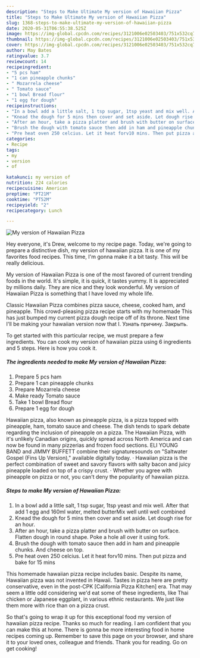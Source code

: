 ```yaml
---
description: "Steps to Make Ultimate My version of Hawaiian Pizza"
title: "Steps to Make Ultimate My version of Hawaiian Pizza"
slug: 1368-steps-to-make-ultimate-my-version-of-hawaiian-pizza
date: 2020-05-31T06:55:38.525Z
image: https://img-global.cpcdn.com/recipes/3121006e02503403/751x532cq70/my-version-of-hawaiian-pizza-recipe-main-photo.jpg
thumbnail: https://img-global.cpcdn.com/recipes/3121006e02503403/751x532cq70/my-version-of-hawaiian-pizza-recipe-main-photo.jpg
cover: https://img-global.cpcdn.com/recipes/3121006e02503403/751x532cq70/my-version-of-hawaiian-pizza-recipe-main-photo.jpg
author: May Bates
ratingvalue: 3.7
reviewcount: 14
recipeingredient:
- "5 pcs ham"
- "1 can pineapple chunks"
- " Mozarrela cheese"
- " Tomato sauce"
- "1 bowl Bread flour"
- "1 egg for dough"
recipeinstructions:
- "In a bowl add a little salt, 1 tsp sugar, 1tsp yeast and mix well. After that add 1 egg and 160ml water, melted butterMix well until well combined"
- "Knead the dough for 5 mins then cover and set aside. Let dough rise for an hour."
- "After an hour, take a pizza platter and brush with butter on surface. Flatten dough in round shape. Poke a hole all over it using fork."
- "Brush the dough with tomato sauce then add in ham and pineapple chunks. And cheese on top."
- "Pre heat oven 250 celcius. Let it heat forv10 mins. Then put pizza and bake for 15 mins"
categories:
- Recipe
tags:
- my
- version
- of

katakunci: my version of 
nutrition: 224 calories
recipecuisine: American
preptime: "PT21M"
cooktime: "PT52M"
recipeyield: "2"
recipecategory: Lunch

---
```



![My version of Hawaiian Pizza](https://img-global.cpcdn.com/recipes/3121006e02503403/751x532cq70/my-version-of-hawaiian-pizza-recipe-main-photo.jpg)

Hey everyone, it's Drew, welcome to my recipe page. Today, we're going to prepare a distinctive dish, my version of hawaiian pizza. It is one of my favorites food recipes. This time, I'm gonna make it a bit tasty. This will be really delicious.

My version of Hawaiian Pizza is one of the most favored of current trending foods in the world. It's simple, it is quick, it tastes yummy. It is appreciated by millions daily. They are nice and they look wonderful. My version of Hawaiian Pizza is something that I have loved my whole life.

Classic Hawaiian Pizza combines pizza sauce, cheese, cooked ham, and pineapple. This crowd-pleasing pizza recipe starts with my homemade This has just bumped my current pizza dough recipe off of its throne. Next time I&#39;ll be making your hawaiian version now that I. Узнать причину. Закрыть.


To get started with this particular recipe, we must prepare a few ingredients. You can cook my version of hawaiian pizza using 6 ingredients and 5 steps. Here is how you cook it.

<!--inarticleads1-->

##### The ingredients needed to make My version of Hawaiian Pizza:

1. Prepare 5 pcs ham
1. Prepare 1 can pineapple chunks
1. Prepare  Mozarrela cheese
1. Make ready  Tomato sauce
1. Take 1 bowl Bread flour
1. Prepare 1 egg for dough


Hawaiian pizza, also known as pineapple pizza, is a pizza topped with pineapple, ham, tomato sauce and cheese. The dish tends to spark debate regarding the inclusion of pineapple on a pizza. The Hawaiian Pizza, with it&#39;s unlikely Canadian origins, quickly spread across North America and can now be found in many pizzerias and frozen food sections. ELI YOUNG BAND and JIMMY BUFFETT combine their signaturesounds on &#34;Saltwater Gospel (Fins Up Version),&#34; available digitally today. · Hawaiian pizza is the perfect combination of sweet and savory flavors with salty bacon and juicy pineapple loaded on top of a crispy crust. · Whether you agree with pineapple on pizza or not, you can&#39;t deny the popularity of hawaiian pizza. 

<!--inarticleads2-->

##### Steps to make My version of Hawaiian Pizza:

1. In a bowl add a little salt, 1 tsp sugar, 1tsp yeast and mix well. After that add 1 egg and 160ml water, melted butterMix well until well combined
1. Knead the dough for 5 mins then cover and set aside. Let dough rise for an hour.
1. After an hour, take a pizza platter and brush with butter on surface. Flatten dough in round shape. Poke a hole all over it using fork.
1. Brush the dough with tomato sauce then add in ham and pineapple chunks. And cheese on top.
1. Pre heat oven 250 celcius. Let it heat forv10 mins. Then put pizza and bake for 15 mins


This homemade hawaiian pizza recipe includes basic. Despite its name, Hawaiian pizza was not invented in Hawaii. Tastes in pizza here are pretty conservative, even in the post-CPK [California Pizza Kitchen] era. That may seem a little odd considering we&#39;d eat some of these ingredients, like Thai chicken or Japanese eggplant, in various ethnic restaurants. We just like them more with rice than on a pizza crust. 

So that's going to wrap it up for this exceptional food my version of hawaiian pizza recipe. Thanks so much for reading. I am confident that you can make this at home. There is gonna be more interesting food in home recipes coming up. Remember to save this page on your browser, and share it to your loved ones, colleague and friends. Thank you for reading. Go on get cooking!

